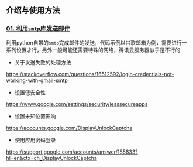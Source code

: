 ## 介绍与使用方法

### [01. 利用`smtp`库发送邮件](https://github.com/moonlighf/MyUtilsForMultiCode/blob/master/Python/Email/SendEmail.py)

利用python自带的`smtp`完成邮件的发送，代码示例以谷歌邮箱为例，需要进行一系列设置才行，另外一般可能还需要特殊的网络，腾讯云服务器似乎是不行的

- 关于发送失败的处理方法

https://stackoverflow.com/questions/16512592/login-credentials-not-working-with-gmail-smtp

- 设置低安全性

https://www.google.com/settings/security/lesssecureapps

- 设置未知位置影响

https://accounts.google.com/DisplayUnlockCaptcha
- 使用应用密码登录

https://support.google.com/accounts/answer/185833?hl=en&ctx=ch_DisplayUnlockCaptcha

